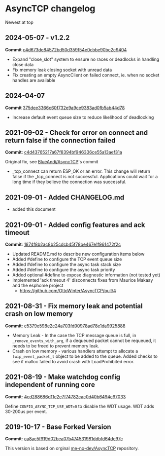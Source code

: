 # AsyncTCP changelog

Newest at top

## 2024-05-07 - v1.2.2

**Commit** [c4d673de84572bd50d359f54e0cbbe90bc2c9404](https://github.com/willmmiles/AsyncTCP/commit/c4d673de84572bd50d359f54e0cbbe90bc2c9404)

* Expand "close_slot" system to ensure no races or deadlocks in handling close data
* Fix memory leak closing socket with unread data
* Fix creating an empty AsyncClient on failed connect, ie. when no socket handles are available

## 2024-04-07

**Commit** [375dee3366c60f732e9a9ce9383ad0fb5ab44d78](https://github.com/willmmiles/AsyncTCP/commit/375dee3366c60f732e9a9ce9383ad0fb5ab44d78)

* Increase default event queue size to reduce likelihood of deadlocking

## 2021-09-02 - Check for error on connect and return false if the connection failed

**Commit**: [c4d43765217a67f8394bf946336ce55a13aef31a](https://github.com/pbolduc/AsyncTCP/commit/c4d43765217a67f8394bf946336ce55a13aef31a)

Original fix, see [BlueAndi/AsyncTCP](https://github.com/BlueAndi/AsyncTCP/commit/ce2e7949d9694a8b10379c39d101ce55c2a8a287)'s commit

* _tcp_connect can return ESP_OK or an error. This change will return false if the _tcp_connect is not successful. Applications could wait for a long time if they believe the connection was successful.

## 2021-09-01 - Added CHANGELOG.md

* added this document

## 2021-09-01 - Added config features and ack timeout

**Commit**: [1874f8b2ac8b25cdcb45f78be467e1f961472f2c](https://github.com/pbolduc/AsyncTCP/commit/1874f8b2ac8b25cdcb45f78be467e1f961472f2c)

* Updated README.md to describe new configuration items below
* Added #define to configure the TCP event queue size
* Added #define to configure the async task stack size
* Added #define to configure the async task priority
* Added optional #define to expose diagnostic information (not tested yet)
* Implemented 'ack timeout 4' disconnects fixes from Maurice Makaay and the esphome project
  * https://github.com/OttoWinter/AsyncTCP/pull/4

## 2021-08-31 - Fix memory leak and potential crash on low memory

**Commit**: [c5379e598e2c24a703fd00978ad78e1da9925888](https://github.com/pbolduc/AsyncTCP/commit/c5379e598e2c24a703fd00978ad78e1da9925888)

* Memory Leak - In the case the TCP message queue is full, in `_remove_events_with_arg`, if a dequeued packet cannot be requeued, it needs to be freed to prevent memory leak.
* Crash on low memory - various handlers attempt to allocate a `lwip_event_packet_t` object to be added to the queue. Added checks to see if malloc failed to avoid crash with LoadProhibited error.

## 2021-08-19 - Make watchdog config independent of running core

**Commit**: [4cd288686d11e2e7f74782cac0d40b6494c97033](https://github.com/pbolduc/AsyncTCP/commit/4cd288686d11e2e7f74782cac0d40b6494c97033)

Define `CONFIG_ASYNC_TCP_USE_WDT=0` to disable the WDT usage. WDT adds 30-200us per event.

## 2019-10-17 - Base Forked Version

**Commit**: [ca8ac5f919d02bea07b474531981ddbfd64de97c](https://github.com/me-no-dev/AsyncTCP/commit/ca8ac5f919d02bea07b474531981ddbfd64de97c)

This version is based on orginal [me-no-dev/AsyncTCP](https://github.com/me-no-dev/AsyncTCP) repository.
